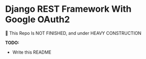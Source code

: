# Django REST Framework With Google OAuth2

:construction: This Repo Is NOT FINISHED, and under HEAVY CONSTRUCTION

**TODO:**

- Write this README

